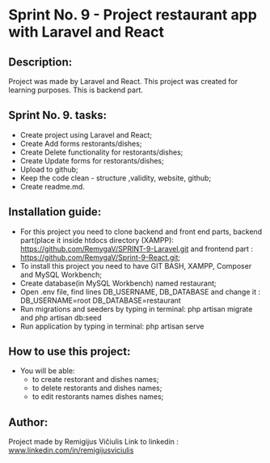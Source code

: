 # Sprint No. 9 - Project restaurant app with Laravel and React

## Description:

Project was made by Laravel and React. This project was created for learning purposes. This is backend part.

## Sprint No. 9. tasks:

* Create project using Laravel and React;
* Create Add forms restorants/dishes;
* Create Delete functionality for restorants/dishes;
* Create Update forms for restorants/dishes;
* Upload to github;
* Keep the code clean - structure ,validity, website, github;
* Create readme.md.

## Installation guide:

* For this project you need to clone backend and front end parts, backend part(place it inside htdocs directory (XAMPP): https://github.com/RemygaV/SPRINT-9-Laravel.git and frontend part : 
https://github.com/RemygaV/Sprint-9-React.git;
* To install this project you need to have GIT BASH, XAMPP, Composer and MySQL Workbench;
* Create database(in MySQL Workbench) named restaurant;
* Open .env file, find lines DB_USERNAME,  DB_DATABASE and change it : DB_USERNAME=root DB_DATABASE=restaurant
* Run migrations and seeders by typing in terminal: php artisan migrate  and php artisan db:seed
* Run application by typing in terminal: php artisan serve

## How to use this project:

* You will be able: 
    * to create restorant and dishes names;
    * to delete restorants and  dishes names;
    * to edit restorants names dishes names;

## Author:

Project made by Remigijus Vičiulis
Link to linkedin : www.linkedin.com/in/remigijusviciulis